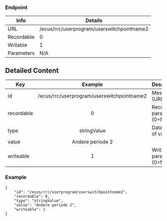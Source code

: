 # 



### Endpoint

| Info  | Details |
| ------------- | ------------- |
| URL   | /ecus/rrc/userprogram/userswitchpointname2   |
| Recordable   | 0   |
| Writable   | 1   |
| Parameters  | N/A  |

## Detailed Content

|  Key  | Example | Description |
| ------------- | :------: | ------------------------------ |
|  id | /ecus/rrc/userprogram/userswitchpointname2 | Message ID (URL) |
|  recordable | 0 | Recordable parameter (0=No) |
|  type | stringValue | Data type of value |
|  value | Andere periode 2 |  |
|  writeable | 1 | Writable parameter (0=No) |

### Example
```
{
    "id": "/ecus/rrc/userprogram/userswitchpointname2",
    "recordable": 0,
    "type": "stringValue",
    "value": "Andere periode 2",
    "writeable": 1
}
```
